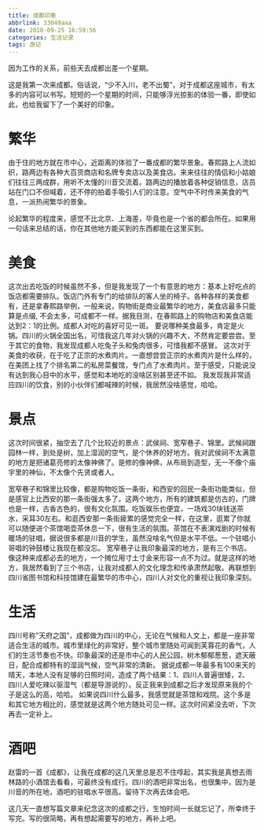 ```yaml
---
title: 成都印象
abbrlink: 33049aaa
date: 2018-09-25 16:59:56
categories: 生活记录
tags: 游记
---
```

因为工作的关系，前些天去成都出差一个星期。

这是我第一次来成都。俗话说，“少不入川，老不出蜀”，对于成都这座城市，有太多的内容可以书写。短短的一个星期的时间，只能够浮光掠影的体验一番，即使如此，也给我留下了一个美好的印象。

# 繁华

由于住的地方就在市中心，近距离的体验了一番成都的繁华景象。春熙路上人流如织，路两边有各种大百货商店和名牌专卖店以及美食店。来来往往的情侣和小姑娘们往往三两成群，用听不太懂的川音交流着。路两边的播放着各种促销信息，店员站在门口不但喊着，还不停的拍着手吸引人们的注意。空气中不时传来美食的气息，一派热闹繁华的景象。

论起繁华的程度来，感觉不比北京、上海差，毕竟也是一个省的都会所在。如果用一句话来总结的话，你在其他地方能买到的东西都能在这里买到。
<!--more-->
# 美食

这次出去吃饭的时候虽然不多，但是我发现了一个有意思的地方：基本上好吃点的饭店都需要排队。饭店门外有专门的给排队的客人坐的椅子。各种各样的美食都有，还是拿春熙路举例，一般来说，购物街是商业最繁华的地方，美食店最多只能算是点缀, 不会太多，可成都不一样。据我目测，在春熙路上的购物店和美食店能达到2：1的比例。成都人对吃的喜好可见一斑。
要说哪种美食最多，肯定是火锅。四川的火锅全国出名，可惜我这几年对火锅的兴趣不大，不然肯定要尝尝。至于其它的食物，我发现成都人吃兔子头和兔肉很多，可惜我都不感冒。
这次对于美食的收获，在于吃了正宗的水煮肉片。一直想尝尝正宗的水煮肉片是什么样的，在美团上找了个排名第二的私房菜餐馆，专门点了水煮肉片。至于感受，只能说没有达到我心目中的水平，感觉和本地吃的没啥区别甚至还不如。
我发现我非常适应四川的饮食，别的小伙伴们都喊辣的时候，我居然没啥感觉，哈哈。

# 景点

这次时间很紧，抽空去了几个比较近的景点：武侯祠、宽窄巷子、锦里。武候祠跟园林一样，到处是树，加上湿润的空气，是个休养的好地方。我对武侯祠不太满意的地方是把诸葛亮修的太像神佛了。是修的像神佛，从布局到造型，无一不像个庙宇里的神仙，不太像个先贤或者人。

宽窄巷子和锦里比较像，都是购物吃饭一条街，和西安的回民一条街功能类似，但是感官上比西安的那一条街强太多了。这两个地方，所有的建筑都是仿古的，门牌也是一样，古香古色的，很有文化氛围。吃饭娱乐也便宜，一场戏30块钱送茶水，采耳30左右。和逛西安那一条街疲累的感觉完全一样，在这里，逛累了你就可以随便进个茶馆喝壶茶休息一下，很有生活的氛围。茶馆在不表演戏剧的时候有暖场的驻唱，据说很多都是川音的学生，虽然没啥名气但是水平不低。一个驻唱小哥唱的钟鼓楼让我现在都没忘。
宽窄巷子让我印象最深的地方，是有三个书店。像这种来成都必去的地方，一个摊位用寸土寸金来形容一点不为过。就是这样的地方，我居然看到了三个书店，让我对成都人的文化理念和传承肃然起敬。再联想到四川省图书馆和科技馆建在最繁华的市中心，四川人对文化的重视让我印象深刻。

# 生活

四川号称”天府之国”，成都做为四川的中心，无论在气候和人文上，都是一座非常适合生活的城市。城市里绿化的非常好，整个城市里随处可闻到芙蓉花的香气，人们的生活节奏也不快。印象最深的还是市中心的人民公园，树木郁郁葱葱，遮天蔽日，配合成都特有的湿润气候，空气非常的清新。
据说成都一年最多有100来天的晴天，本地人没有足够的日照时间，造成了两个结果：1、四川人普遍很矮，2、四川人爱吃辣以驱湿气（都是导游说的）。反正我来到成都之后才发现原来我的个子是这么的高，哈哈。
如果说四川什么最多，我感觉就是茶馆和戏院。这个多是和其它地方相比的，感觉就是这两个地方随处可见一样。这次时间紧没去听，下次再去一定补上。

# 酒吧

赵雷的一首《成都》，让我在成都的这几天里总是忍不住啍起，其实我是真想去雨林路的小酒馆去看看，可最终没有成行。四川的酒吧非常出名，也很集中，因为是川音的所在地，酒吧的驻唱水平很高。留待下次再去体会吧。

这几天一直想写篇文章来纪念这次的成都之行，生怕时间一长就忘记了，所幸终于写完。写的很简略，再有想起需要写的地方，再补上吧。
